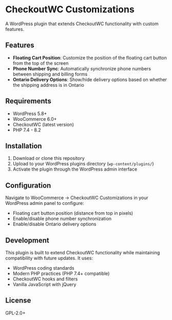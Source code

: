 # CheckoutWC Customizations

A WordPress plugin that extends CheckoutWC functionality with custom features.

## Features

- **Floating Cart Position**: Customize the position of the floating cart button from the top of the screen
- **Phone Number Sync**: Automatically synchronize phone numbers between shipping and billing forms
- **Ontario Delivery Options**: Show/hide delivery options based on whether the shipping address is in Ontario

## Requirements

- WordPress 5.8+
- WooCommerce 6.0+
- CheckoutWC (latest version)
- PHP 7.4 - 8.2

## Installation

1. Download or clone this repository
2. Upload to your WordPress plugins directory (`wp-content/plugins/`)
3. Activate the plugin through the WordPress admin interface

## Configuration

Navigate to WooCommerce → CheckoutWC Customizations in your WordPress admin panel to configure:

- Floating cart button position (distance from top in pixels)
- Enable/disable phone number synchronization
- Enable/disable Ontario delivery options

## Development

This plugin is built to extend CheckoutWC functionality while maintaining compatibility with future updates. It uses:

- WordPress coding standards
- Modern PHP practices (PHP 7.4+ compatible)
- CheckoutWC hooks and filters
- Vanilla JavaScript with jQuery

## License

GPL-2.0+ 